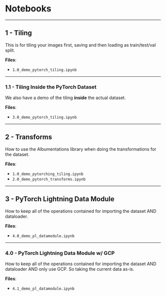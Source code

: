 # Notebooks

---
## 1 - Tiling

This is for tiling your images first, saving and then loading as train/test/val split.

**Files**:
* `1.0_demo_pytorch_tiling.ipynb`

---
### 1.1 - Tiling Inside the PyTorch Dataset

We also have a demo of the tiling **inside** the actual dataset.

**Files**:
* `3.0_demo_pytorch_tiling.ipynb`

---
## 2 - Transforms

How to use the Albumentations library when doing the transformations for the dataset.

**Files**:
* `1.0_demo_pytorching_tiling.ipynb`
* `2.0_demo_pytorch_transforms.ipynb`

---
## 3 - PyTorch Lightning Data Module

How to keep all of the operations contained for importing the dataset AND dataloader.

**Files**:
* `4.0_demo_pl_datamodule.ipynb`


---
### 4.0 - PyTorch Lightning Data Module w/ GCP

How to keep all of the operations contained for importing the dataset AND dataloader AND only use GCP. So taking the current data as-is.

**Files**:
* `4.1_demo_pl_datamodule.ipynb`

